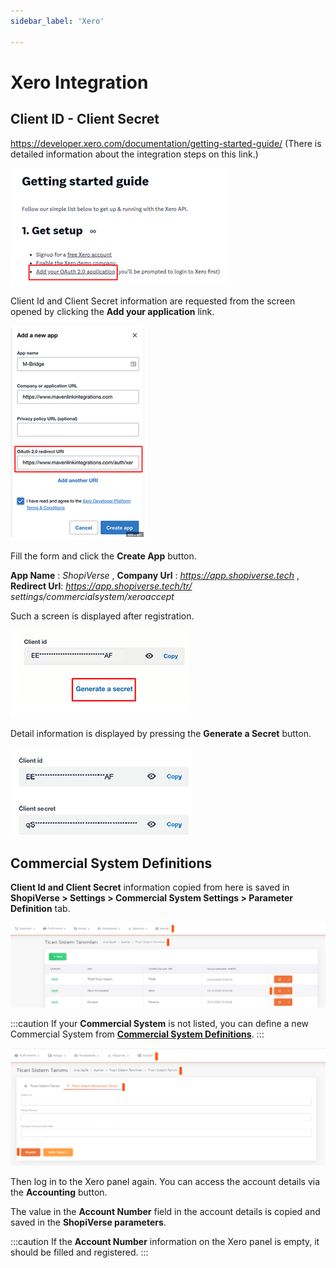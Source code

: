 ```yaml
---
sidebar_label: 'Xero'

---
```


# Xero Integration

## Client ID - Client Secret

https://developer.xero.com/documentation/getting-started-guide/ (There is detailed information about the integration steps on this link.)

![XeroGet](../commercial-system/img/XeroGet.png)

Client Id and Client Secret information are requested from the screen opened by clicking the **Add your application** link.

![XeroGetCreate](../commercial-system/img/XeroGetcreate.png)

Fill the form and click the **Create App** button.

**App Name** : *ShopiVerse* , **Company Url** : *https://app.shopiverse.tech* , **Redirect Url**: *https://app.shopiverse.tech/tr/ settings/commercialsystem/xeroaccept*

Such a screen is displayed after registration.

![XeroGenerate](../commercial-system/img/XeroGenerate.png)

Detail information is displayed by pressing the **Generate a Secret** button.

![XeroClient](../commercial-system/img/Xeroclient.png)

## Commercial System Definitions

**Client Id and Client Secret** information copied from here is saved in **ShopiVerse > Settings > Commercial System Settings > Parameter Definition** tab.

![XeroEdit](../commercial-system/img/Xeroedit.png)

:::caution
If your **Commercial System** is not listed, you can define a new Commercial System from **[Commercial System Definitions](/docs/dashboard/dashboard-tutorial/settings/commercial-system/)**.
:::

![XeroEditParameter](../commercial-system/img/XeroeditParamaeter.png)

Then log in to the Xero panel again. You can access the account details via the **Accounting** button.

The value in the **Account Number** field in the account details is copied and saved in the **ShopiVerse parameters**.

:::caution
If the **Account Number** information on the Xero panel is empty, it should be filled and registered.
:::